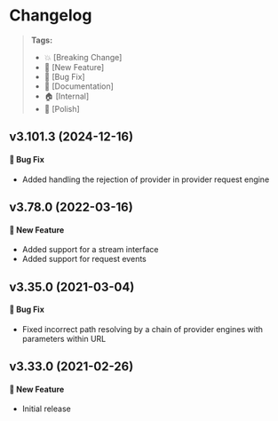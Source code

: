 Changelog
=========

> **Tags:**
> - :boom:       [Breaking Change]
> - :rocket:     [New Feature]
> - :bug:        [Bug Fix]
> - :memo:       [Documentation]
> - :house:      [Internal]
> - :nail_care:  [Polish]

## v3.101.3 (2024-12-16)

#### :bug: Bug Fix 

* Added handling the rejection of provider in provider request engine

## v3.78.0 (2022-03-16)

#### :rocket: New Feature

* Added support for a stream interface
* Added support for request events

## v3.35.0 (2021-03-04)

#### :bug: Bug Fix

* Fixed incorrect path resolving by a chain of provider engines with parameters within URL

## v3.33.0 (2021-02-26)

#### :rocket: New Feature

* Initial release

